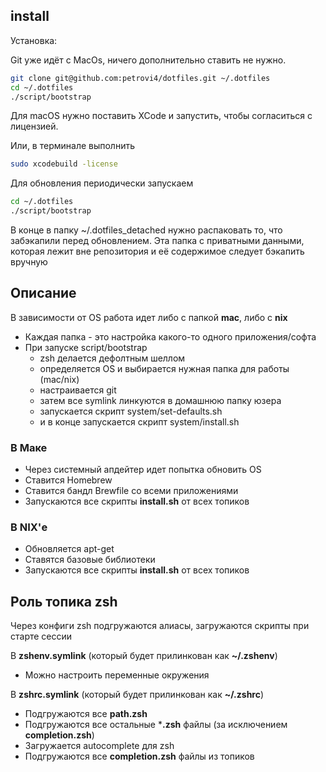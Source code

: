 ## install

Установка:

Git уже идёт с MacOs, ничего дополнительно ставить не нужно.

```sh
git clone git@github.com:petrovi4/dotfiles.git ~/.dotfiles
cd ~/.dotfiles
./script/bootstrap
```

Для macOS нужно поставить XCode и запустить, чтобы согласиться с лицензией.

Или, в терминале выполнить
```sh
sudo xcodebuild -license
```


Для обновления периодически запускаем

```sh
cd ~/.dotfiles
./script/bootstrap
```

В конце в папку ~/.dotfiles_detached нужно распаковать то, что забэкапили перед обновлением. Эта папка с приватными данными, которая лежит вне репозитория и её содержимое следует бэкапить вручную


## Описание

В зависимости от OS работа идет либо с папкой **mac**, либо с **nix**


- Каждая папка - это настройка какого-то одного приложения/софта
- При запуске script/bootstrap
  - zsh делается дефолтным шеллом
  - определяется OS и выбирается нужная папка для работы (mac/nix)
  - настраивается git
  - затем все symlink линкуются в домашнюю папку юзера
  - запускается скрипт system/set-defaults.sh
  - и в конце запускается скрипт system/install.sh



### В Маке

- Через системный апдейтер идет попытка обновить OS
- Ставится Homebrew
- Ставится бандл Brewfile со всеми приложениями
- Запускаются все скрипты **install.sh** от всех топиков



### В NIX'е

- Обновляется apt-get
- Ставятся базовые библиотеки
- Запускаются все скрипты **install.sh** от всех топиков


## Роль топика zsh

Через конфиги zsh подгружаются алиасы, загружаются скрипты при старте сессии


В **zshenv.symlink** (который будет прилинкован как **~/.zshenv**) 
- Можно настроить переменные окружения


В **zshrc.symlink** (который будет прилинкован как **~/.zshrc**) 
- Подгружаются все **path.zsh** 
- Подгружаются все остальные ***.zsh** файлы (за исключением **completion.zsh**)
- Загружается autocomplete для zsh
- Подгружаются все **completion.zsh** файлы из топиков




